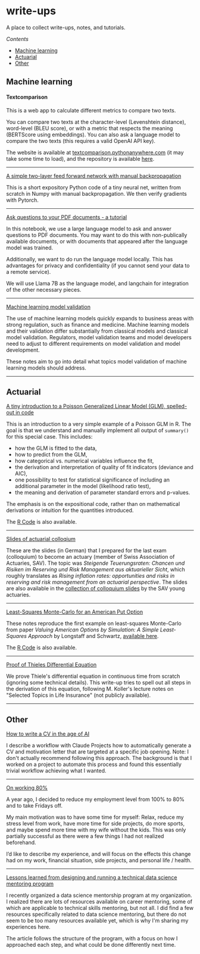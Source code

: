 # write-ups

A place to collect write-ups, notes, and tutorials.

*Contents*

* [Machine learning](#machine-learning)
* [Actuarial](#actuarial)
* [Other](#other)

## Machine learning


#### Textcomparison

This is a web app to calculate different metrics to compare two texts.

You can compare two texts at the character-level (Levenshtein distance), word-level (BLEU score), or with a metric that respects the meaning (BERTScore using embeddings). 
You can also ask a language model to compare the two texts (this requires a valid OpenAI API key). 

The website is available at <a href="http://textcomparison.pythonanywhere.com" target="_blank">textcomparison.pythonanywhere.com</a> (it may take some time to load),
and the repository is available [here](https://github.com/adrische/textcomparison).

----

[A simple two-layer feed forward network with manual backpropagation](manual-backpropagation-example.py)

This is a short expository Python code of a tiny neural net, written from scratch in Numpy with manual backpropagation. We then verify gradients with Pytorch.

----

[Ask questions to your PDF documents - a tutorial](Ask%20questions%20to%20your%20PDF%20documents%20-%20a%20tutorial.ipynb)

In this notebook, we use a large language model to ask and answer questions to PDF documents. You may want to do this with non-publically available documents, or with documents that appeared after the language model was trained.

Additionally, we want to do run the language model locally. This has advantages for privacy and confidentiality (if you cannot send your data to a remote service).

We will use Llama 7B as the language model, and langchain for integration of the other necessary pieces.

----

[Machine learning model validation](machine-learning-model-validation.md)

The use of machine learning models quickly expands to business areas with strong regulation, such as finance and medicine. Machine learning models and their validation differ substantially from classical models and classical model validation. Regulators, model validation teams and model developers need to adjust to different requirements on model validation and model development.

These notes aim to go into detail what topics model validation of machine learning models should address.




----

## Actuarial

[A tiny introduction to a Poisson Generalized Linear Model (GLM), spelled-out in code](GLM.pdf)

This is an introduction to a very simple example of a Poisson GLM in R. The goal is that we understand and manually implement all output of `summary()` for this special case. This includes:

* how the GLM is fitted to the data,
* how to predict from the GLM,
* how categorical vs. numerical variables influence the fit,
* the derivation and interpretation of quality of fit indicators (deviance and AIC),
* one possibility to test for statistical significance of including an additional parameter in the model (likelihood ratio test),
* the meaning and derivation of parameter standard errors and p-values.

The emphasis is on the expositional code, rather than on mathematical derivations or intuition for the quantities introduced.

The [R Code](GLM.Rmd) is also available.

----

[Slides of actuarial colloqium](https://github.com/adrische/actuary/blob/master/colloquium/Adrian%20Scheerer%20SAV%20Kolloquium%20Presentation.pdf)

These are the slides (in German) that I prepared for the last exam (colloquium) to become an actuary (member of Swiss Association of Actuaries, SAV). The topic was _Steigende Teuerungsraten: Chancen und Risiken im Reserving und Risk Management aus aktuarieller Sicht_, which roughly translates as _Rising inflation rates: opportunities and risks in reserving and risk management from an actuarial perspective_. The slides are also available in the [collection of colloquium slides](https://www.actuaries.ch/de/fach-arbeitsgruppen/junge-aktuare/pruefungskolloquium) by the SAV young actuaries.

----

[Least-Squares Monte-Carlo for an American Put Option](Least-Squares-Monte-Carlo-American-Put.pdf)

These notes reproduce the first example on least-squares Monte-Carlo from paper _Valuing American Options by Simulation: A Simple Least-Squares Approach_ by Longstaff and Schwartz, [available here](https://people.math.ethz.ch/~hjfurrer/teaching/LongstaffSchwartzAmericanOptionsLeastSquareMonteCarlo.pdf).

The [R Code](Least-Squares-Monte-Carlo-American-Put.Rmd) is also available.

----

[Proof of Thieles Differential Equation](https://github.com/adrische/actuary/blob/master/selected-topics-in-life-insurance/Thieles-Differential-Equation.pdf)

We prove Thiele's differential equation in continuous time from scratch (ignoring some technical details). This write-up tries to spell out all steps in the derivation of this equation, following M. Koller's lecture notes on "Selected Topics in Life Insurance" (not publicly available).



----

## Other

[How to write a CV in the age of AI](How%20to%20write%20a%20CV%20in%20the%20age%20of%20AI.md)

I describe a workflow with Claude Projects how to automatically generate a CV and motivation letter that are targeted at a specific job opening. Note: I don't actually recommend following this approach. The background is that I worked on a project to automate this process and found this essentially trivial workflow achieving what I wanted.

----

[On working 80%](on-working-80%25.md)

A year ago, I decided to reduce my employment level from 100% to 80% and to take Fridays off.

My main motivation was to have some time for myself: Relax, reduce my stress level from work, have more time for side projects, do more sports, and maybe spend more time with my wife without the kids. This was only partially successful as there were a few things I had not realized beforehand. 

I’d like to describe my experience, and will focus on the effects this change had on my work, financial situation, side projects, and personal life / health.

----

[Lessons learned from designing and running a technical data science mentoring program](https://github.com/adrische/write-ups/blob/main/Data%20science%20mentorship%20program.md)

I recently organized a data science mentorship program at my organization. I realized there are lots of resources available on career mentoring, some of which are applicable to technical skills mentoring, but not all. I did find a few resources specifically related to data science mentoring, but there do not seem to be too many resources available yet, which is why I'm sharing my experiences here.

The article follows the structure of the program, with a focus on how I approached each step, and what could be done differently next time.
